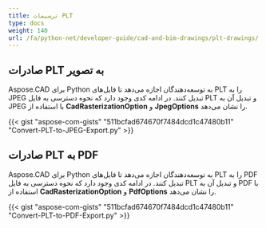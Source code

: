 ```yaml
---
title: ترسیمات PLT
type: docs
weight: 140
url: /fa/python-net/developer-guide/cad-and-bim-drawings/plt-drawings/
---
```


## **صادرات PLT به تصویر**

Aspose.CAD برای Python به توسعه‌دهندگان اجازه می‌دهد تا فایل‌های PLT را به JPEG تبدیل کنند. در ادامه کدی وجود دارد که نحوه دسترسی به فایل PLT و تبدیل آن به JPEG با استفاده از **CadRasterizationOption** و **JpegOptions** را نشان می‌دهد.

{{< gist "aspose-com-gists" "511bcfad674670f7484dcd1c47480b11" "Convert-PLT-to-JPEG-Export.py" >}}

## **صادرات PLT به PDF**

Aspose.CAD برای Python به توسعه‌دهندگان اجازه می‌دهد تا فایل‌های PLT را به PDF تبدیل کنند. در ادامه کدی وجود دارد که نحوه دسترسی به فایل PLT و تبدیل آن به PDF با استفاده از **CadRasterizationOption** و **PdfOptions** را نشان می‌دهد.

{{< gist "aspose-com-gists" "511bcfad674670f7484dcd1c47480b11" "Convert-PLT-to-PDF-Export.py" >}}
